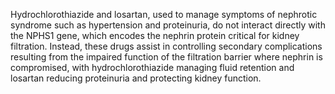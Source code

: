 Hydrochlorothiazide and losartan, used to manage symptoms of nephrotic syndrome such as hypertension and proteinuria, do not interact directly with the NPHS1 gene, which encodes the nephrin protein critical for kidney filtration. Instead, these drugs assist in controlling secondary complications resulting from the impaired function of the filtration barrier where nephrin is compromised, with hydrochlorothiazide managing fluid retention and losartan reducing proteinuria and protecting kidney function.